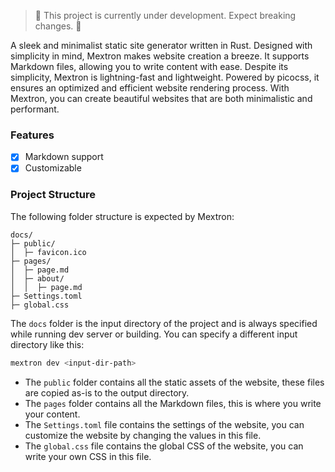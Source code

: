 <!-- @format -->

> 🚧 This project is currently under development. Expect breaking changes. 🚧

A sleek and minimalist static site generator written in Rust. Designed with simplicity in mind, Mextron makes website creation a breeze. It supports Markdown files, allowing you to write content with ease. Despite its simplicity, Mextron is lightning-fast and lightweight. Powered by picocss, it ensures an optimized and efficient website rendering process. With Mextron, you can create beautiful websites that are both minimalistic and performant.

### Features

-   [x] Markdown support
-   [x] Customizable

### Project Structure

The following folder structure is expected by Mextron:

```
docs/
├─ public/
│  ├─ favicon.ico
├─ pages/
│  ├─ page.md
│  ├─ about/
│  │  ├─ page.md
├─ Settings.toml
├─ global.css
```

The `docs` folder is the input directory of the project and is always specified while running dev server or building. You can specify a different input directory like this:

```bash
mextron dev <input-dir-path>
```

-   The `public` folder contains all the static assets of the website, these files are copied as-is to the output directory.
-   The `pages` folder contains all the Markdown files, this is where you write your content.
-   The `Settings.toml` file contains the settings of the website, you can customize the website by changing the values in this file.
-   The `global.css` file contains the global CSS of the website, you can write your own CSS in this file.
